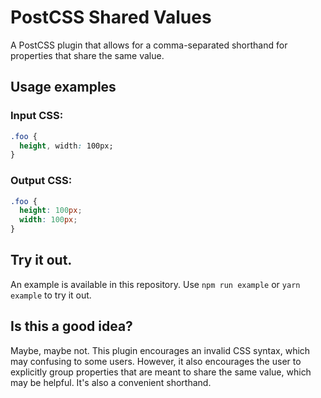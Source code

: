 # PostCSS Shared Values

A PostCSS plugin that allows for a comma-separated shorthand for properties that share the same value.

## Usage examples

### Input CSS:
```css
.foo {
  height, width: 100px;
}
```

### Output CSS:
```css
.foo {
  height: 100px;
  width: 100px;
}
```

## Try it out.

An example is available in this repository. Use `npm run example` or `yarn example` to try it out.

## Is this a good idea?

Maybe, maybe not. This plugin encourages an invalid CSS syntax, which may confusing to some users. However, it also encourages the user to explicitly group properties that are meant to share the same value, which may be helpful. It's also a convenient shorthand.

